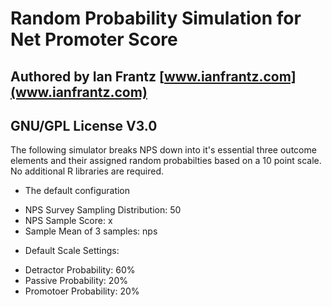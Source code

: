 # Random Probability Simulation for Net Promoter Score
## Authored by Ian Frantz [www.ianfrantz.com](www.ianfrantz.com)
## GNU/GPL License V3.0

The following simulator breaks NPS down into it's essential three outcome elements and their assigned random probabilties based on a 10 point scale. No additional R libraries are required.

* The default configuration

+ NPS Survey Sampling Distribution: 50
+ NPS Sample Score: x
+ Sample Mean of 3 samples: nps

* Default Scale Settings:

+ Detractor Probability: 60%
+ Passive Probability: 20%
+ Promotoer Probability: 20%
